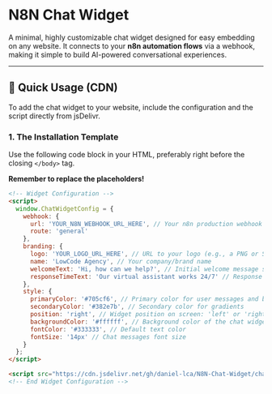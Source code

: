 # N8N Chat Widget

A minimal, highly customizable chat widget designed for easy embedding on any website. It connects to your **n8n automation flows** via a webhook, making it simple to build AI-powered conversational experiences.

---

## 🚀 Quick Usage (CDN)

To add the chat widget to your website, include the configuration and the script directly from jsDelivr.

### 1. The Installation Template

Use the following code block in your HTML, preferably right before the closing `</body>` tag.

**Remember to replace the placeholders!**

```html
<!-- Widget Configuration -->
<script>
  window.ChatWidgetConfig = {
    webhook: {
      url: 'YOUR_N8N_WEBHOOK_URL_HERE', // Your n8n production webhook URL.
      route: 'general'
    },
    branding: {
      logo: 'YOUR_LOGO_URL_HERE', // URL to your logo (e.g., a PNG or SVG).
      name: 'LowCode Agency', // Your company/brand name
      welcomeText: 'Hi, how can we help?', // Initial welcome message shown to users
      responseTimeText: 'Our virtual assistant works 24/7' // Response time information
    },
    style: {
      primaryColor: '#705cf6', // Primary color for user messages and buttons
      secondaryColor: '#382e7b', // Secondary color for gradients
      position: 'right', // Widget position on screen: 'left' or 'right'
      backgroundColor: '#ffffff', // Background color of the chat widget container
      fontColor: '#333333', // Default text color
      fontSize: '14px' // Chat messages font size
    }
  };
</script>

<script src="https://cdn.jsdelivr.net/gh/daniel-lca/N8N-Chat-Widget/chat-widget.js"></script>
<!-- End Widget Configuration -->



